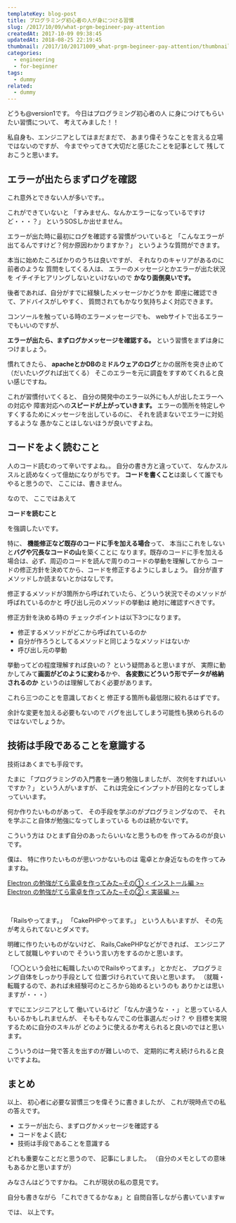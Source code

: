 ```yaml
---
templateKey: blog-post
title: プログラミング初心者の人が身につける習慣
slug: /2017/10/09/what-prgm-begineer-pay-attention
createdAt: 2017-10-09 09:38:45
updatedAt: 2018-08-25 22:19:45
thumbnail: /2017/10/20171009_what-prgm-begineer-pay-attention/thumbnail.jpg
categories:
  - engineering
  - for-beginner
tags:
  - dummy
related:
  - dummy
---
```



どうも@version1です。
今日はプログラミング初心者の人
に身につけてもらいたい習慣について、
考えてみました！！

私自身も、エンジニアとしてはまだまだで、
あまり偉そうなことを言える立場ではないのですが、
今までやってきて大切だと感じたことを記事として
残しておこうと思います。

<div class="adsense-double-rect"></div>

<h2 class="chapter">エラーが出たらまずログを確認</h2>

これ意外とできない人が多いです。。

これができていないと
「すみません、なんかエラーになっているですけど・・・？」
というSOSしか出せません。

エラーが出た時に最初にログを確認する習慣がついていると
「こんなエラーが出てるんですけど？何か原因わかりますか？」
というような質問ができます。

本当に始めたころばかりのうちは良いですが、
それなりのキャリアがあるのに前者のような
質問をしてくる人は、
エラーのメッセージとかエラーが出た状況を
イチイチヒアリングしないといけないので
<strong>かなり面倒臭いです。</strong>

後者であれば、自分がすでに経験したメッセージかどうかを
即座に確認できて、アドバイスがしやすく、
質問されてもかなり気持ちよく対応できます。

コンソールを触っている時のエラーメッセージでも、
webサイトで出るエラーでもいいのですが、

<strong>エラーが出たら、まずログかメッセージを確認する。</strong>
という習慣をまずは身につけましょう。

慣れてきたら、
<strong>apacheとかDBのミドルウェアのログ</strong>とかの居所を突き止めて
（だいたいググれば出てくる）
そこのエラーを元に調査をすすめてくれると良い感じですね。

これが習慣付いてくると、
自分の開発中のエラー以外にも人が出したエラーへの対応や
障害対応への<strong>スピードが上がっていきます。</strong>
エラーの箇所を特定しやすくするためにメッセージを出しているのに、
それを読まないでエラーに対処するような
愚かなことはしないほうが良いですよね。

<h2 class="chapter">コードをよく読むこと</h2>

人のコード読むのって辛いですよね。。
自分の書き方と違っていて、
なんかスルスルと読めなくって億劫になりがちです。
<strong>コードを書くこと</strong>は楽しくて誰でもやると思うので、
ここには、書きません。

なので、
ここではあえて

<strong>コードを読むこと</strong>

を強調したいです。


特に、
<strong>機能修正など既存のコードに手を加える場合</strong>って、
本当にこれをしないと<strong>バグや冗長なコードの山</strong>を築くことに
なります。既存のコードに手を加える場合は、必ず、周辺のコードを読んで周りのコードの挙動を理解してから
コードの修正方針を決めてから、コードを修正するようにしましょう。
自分が直すメソッドしか読まないとかはなしです。

修正するメソッドが3箇所から呼ばれていたら、どういう状況でそのメソッドが呼ばれているのかと
呼び出し元のメソッドの挙動は
絶対に確認すべきです。

修正方針を決める時の
チェックポイントは以下3つになります。

<ul>
 	<li>修正するメソッドがどこから呼ばれているのか</li>
 	<li>自分が作ろうとしてるメソッドと同じようなメソッドはないか</li>
 	<li>呼び出し元の挙動</li>
</ul>

挙動ってどの程度理解すれば良いの？
という疑問あると思いますが、
実際に動かしてみて<strong>画面がどのように変わる</strong>かや、
<strong>各変数にどういう形でデータが格納されるのか</strong>
というのは理解しておく必要があります。

これら三つのことを意識しておくと
修正する箇所も最低限に絞れるはずです。

余計な変更を加える必要もないので
バグを出してしまう可能性も狭められるのではないでしょうか。

<h2 class="chapter">技術は手段であることを意識する</h2>

技術はあくまでも手段です。

たまに
「プログラミングの入門書を一通り勉強しましたが、
次何をすればいいですか？」
という人がいますが、
これは完全にインプットが目的となってしまっていいます。

何か作りたいものがあって、
その手段を学ぶのがプログラミングなので、
それを学ぶこと自体が勉強になってしまっている
ものは続かないです。

こういう方は
ひとまず自分のあったらいいなと思うものを
作ってみるのが良いです。

僕は、
特に作りたいものが思いつかないものは
電卓とか身近なものを作ってみますね。

<a href="https://ver-1-0.net/2017/04/09/electron-calculator-1/">Electron の勉強がてら電卓を作ってみた~その① < インストール編 >~</a>
<a href="https://ver-1-0.net/2017/04/10/electron-calculator-2/">Electron の勉強がてら電卓を作ってみた~その② < 実装編 >~</a>

&nbsp;

「Railsやってます。」
「CakePHPやってます。」
という人もいますが、
その先が考えられてないとダメです。

明確に作りたいものがないけど、
Rails,CakePHPなどができれば、
エンジニアとして就職しやすいので
そういう言い方をするのかと思います。

「〇〇という会社に転職したいのでRailsやってます。」
とかだと、
プログラミング自体をしっかり手段として
位置づけられていて良いと思います。
（就職・転職するので、あれば未経験可のところから始めるというのも
ありかとは思いますが・・・）

すでにエンジニアとして
働いているけど
「なんか違うな・・」
と思っている人もいるかもしれませんが、
そもそもなんでこの仕事選んだっけ？
や
目標を実現するために自分のスキルが
どのように使えるか考えられると良いのではと思います。


こういうのは一発で答えを出すのが難しいので、
定期的に考え続けられると良いですよね。

<h2 class="chapter">まとめ</h2>

以上、
初心者に必要な習慣三つを偉そうに書きましたが、
これが現時点での私の答えです。
<ul>
 	<li>エラーが出たら、まずログかメッセージを確認する</li>
 	<li>コードをよく読む</li>
 	<li>技術は手段であることを意識する</li>
</ul>

どれも重要なことだと思うので、
記事にしました。
（自分のメモとしての意味もあるかと思いますが）

みなさんはどうですかね。
これが現状の私の意見です。

自分も書きながら
「これできてるかなぁ」と
自問自答しながら書いていますw

では、
以上です。

<div class="adsense-double-rect"></div>
